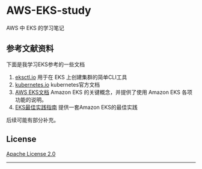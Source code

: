 # AWS-EKS-study
AWS 中 EKS 的学习笔记



## 参考文献资料
下面是我学习EKS参考的一些文档
1. [eksctl.io](https://eksctl.io/)  用于在 EKS 上创建集群的简单CLI工具
2. [kubernetes.io](https://kubernetes.io/docs/home/)  kubernetes官方文档
3. [AWS EKS文档](https://docs.aws.amazon.com/zh_cn/eks/)   Amazon EKS 的关键概念，并提供了使用 Amazon EKS 各项功能的说明。
4. [EKS最佳实践指南](https://aws.github.io/aws-eks-best-practices/) 提供一套Amazon EKS的最佳实践

后续可能有部分补充。

## License

[Apache License 2.0](https://github.com/azure-sea/AWS-EKS-study/blob/master/LICENSE)

----